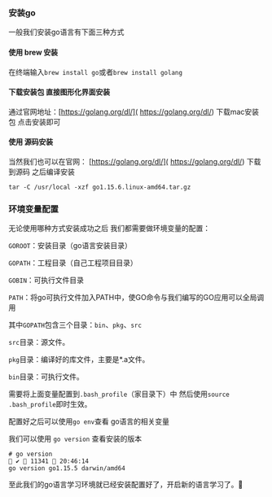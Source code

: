
### 安装go

一般我们安装go语言有下面三种方式

#### 使用 brew 安装

在终端输入`brew install go`或者`brew install golang`

#### 下载安装包 直接图形化界面安装

通过官网地址：[https://golang.org/dl/]( https://golang.org/dl/) 
下载mac安装包 点击安装即可


#### 使用 源码安装

当然我们也可以在官网： [https://golang.org/dl/]( https://golang.org/dl/) 
下载到源码 之后编译安装
```shell
tar -C /usr/local -xzf go1.15.6.linux-amd64.tar.gz
```

### 环境变量配置

无论使用哪种方式安装成功之后  我们都需要做环境变量的配置：

`GOROOT`：安装目录（go语言安装目录）

`GOPATH`：工程目录（自己工程项目目录）

`GOBIN`：可执行文件目录

`PATH`：将go可执行文件加入PATH中，使GO命令与我们编写的GO应用可以全局调用

其中`GOPATH`包含三个目录：`bin`、`pkg`、`src`

`src`目录：源文件。

`pkg`目录：编译好的库文件，主要是*.a文件。

`bin`目录：可执行文件。

需要将上面变量配置到` .bash_profile `（家目录下）中 然后使用`source .bash_profile`即时生效。

配置好之后可以使用`go env`查看 go语言的相关变量

我们可以使用 `go version` 查看安装的版本
```shell
# go version                                                                                                         ✔  11341  20:46:14
go version go1.15.5 darwin/amd64
```

 
至此我们的go语言学习环境就已经安装配置好了，开启新的语言学习了。💪